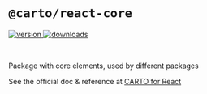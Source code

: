 # `@carto/react-core`

<p>
  <a href="https://npmjs.org/package/@carto/react-core">
    <img src="https://img.shields.io/npm/v/@carto/react-core.svg?style=flat-square" alt="version" />
  </a>

  <a href="https://npmjs.org/package/@carto/react-core">
    <img src="https://img.shields.io/npm/dt/@carto/react-core.svg?style=flat-square" alt="downloads" />
  </a>
</p>

<br/>

Package with core elements, used by different packages

See the official doc & reference at [CARTO for React](https://docs.carto.com/carto-for-developers/carto-for-react/)
